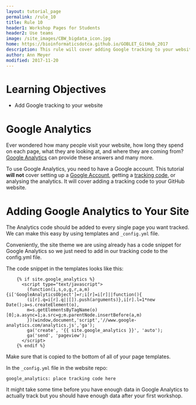 ```yaml
---
layout: tutorial_page
permalink: /rule_10
title: Rule 10
header1: Workshop Pages for Students
header2: Use teams
image: /site_images/CBW_bigdata_icon.jpg
home: https://bioinformaticsdotca.github.io/GOBLET_GitHub_2017
description: This rule will cover adding Google tracking to your website.
author: Ann Meyer
modified: 2017-11-20
---
```


# Learning Objectives  

* Add Google tracking to your website

# Google Analytics

Ever wondered how many people visit your website, how long they spend on each page, what they are looking at, and where they are coming from?  [Google Analytics](https://www.google.ca/analytics/#?modal_active=none) can provide these answers and many more. 

To use Google Analytics, you need to have a Google account. This tutorial **will not** cover setting up a [Google Account](https://accounts.google.com/SignUp?hl=en), getting a [tracking code](https://support.google.com/analytics/answer/1008015?hl=en), or analysing the analytics.  It will cover adding a tracking code to your GitHub website.

# Adding Google Analytics to Your Site

The Analytics code should be added to every single page you want tracked. We can make this easy by using templates and `_config.yml` file.

Conveniently, the site theme we are using already has a code snippet for Google Analytics so we just need to add in our tracking code to the config.yml file.

The code snippet in the templates looks like this:

```
    {% if site.google_analytics %}
      <script type="text/javascript">
        (function(i,s,o,g,r,a,m){i['GoogleAnalyticsObject']=r;i[r]=i[r]||function(){
        (i[r].q=i[r].q||[]).push(arguments)},i[r].l=1*new Date();a=s.createElement(o),
        m=s.getElementsByTagName(o)[0];a.async=1;a.src=g;m.parentNode.insertBefore(a,m)
        })(window,document,'script','//www.google-analytics.com/analytics.js','ga');
        ga('create', '{{ site.google_analytics }}', 'auto');
        ga('send', 'pageview');
      </script>
    {% endif %}
```

Make sure that is copied to the bottom of all of your page templates.

In the `_config.yml` file in the website repo:

```
google_analytics: place tracking code here
```

It might take some time before you have enough data in Google Analytics to actually track but you should have enough data after your first workshop.
